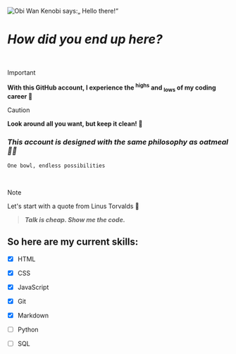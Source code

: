 ![Obi Wan Kenobi says:„ Hello there!“](https://media.giphy.com/media/v1.Y2lkPTc5MGI3NjExenY2OXc4Z2VibDM3aHNoNzA3NnRxeTZlczF2Nnc1c2RoOW9zNTByNyZlcD12MV9naWZzX3NlYXJjaCZjdD1n/xTiIzJSKB4l7xTouE8/giphy.gif)

# *How did you end up here?* 

<br/> 

> [!IMPORTANT]
**With this GitHub account, I experience the <sup>highs</sup> and <sub>lows</sub> of my coding career 🫠**

> [!CAUTION]
**Look around all you want, but keep it clean! 🧹**

### *This account is designed with the same philosophy as oatmeal 🥣🌾*

```
One bowl, endless possibilities
```
<br/> 

> [!Note]
> Let's start with a quote from Linus Torvalds 🐧

> ***Talk is cheap. Show me the code.***

## **So here are my current skills:** 

- [x] HTML 
- [x] CSS
- [x] JavaScript
- [x] Git
- [x] Markdown
- [ ] Python 
- [ ] SQL 








